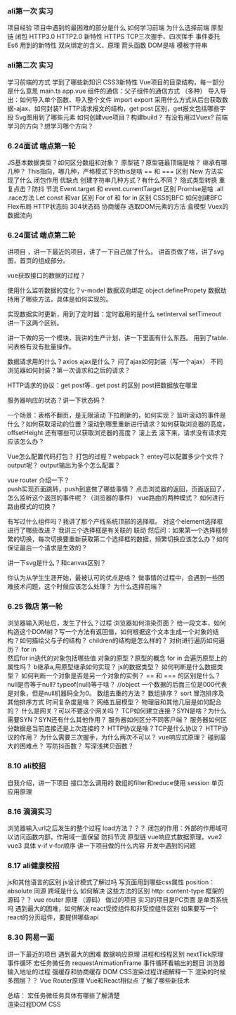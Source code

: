 ### ali第一次 实习
  项目经验
  项目中遇到的最困难的部分是什么
  如何学习前端
  为什么选择前端
  原型链
  闭包
  HTTP3.0 HTTP2.0 新特性
  HTTPS
  TCP三次握手、四次挥手
  事件委托
  Es6 用到的新特性
  双向绑定的含义、原理
  箭头函数
  DOM是啥
  模板字符串

### ali第二次 实习
  学习前端的方式
  学到了哪些新知识
  CSS3新特性
  Vue项目的目录结构，每一部分是什么意思 main.ts app.vue
  组件的通信：父子组件的通信方式 （多种）
  导入导出：如何导入单个函数、导入整个文件 import  export
  采用什么方式从后台获取数据-ajax、如何封装?
  HTTP请求报文的结构，get post 区别，get报文包括哪些字段
  Svg图用到了哪些元素
  如何创建vue项目？构建build？
  有没有用过Vuex?
  前端学习的方向？想学习哪个方向？

### 6.24面试 端点第一轮
  JS基本数据类型？如何区分数组和对象？
  原型链？原型链最顶端是啥？
  继承有哪几种？
  This指向，哪几种，严格模式下的this是啥
  == 和 === 区别 
  New 方法实现了什么
  闭包作用 优缺点
  创建字符串几种方式？有什么不同？
  隐式类型转换
  重复点击？防抖 节流
  Event.target 和 event.currentTarget 区别
  Promise是啥 .all .race方法
  Let  const 和var 区别
  For of 和 for in 区别
  CSS的BFC 如何创建BFC 
  Flex布局
  HTTP状态码
  304状态码
  协商缓存
  选取DOM元素的方法
  盒模型
  Vuex的数据流向 

### 6.24面试 端点第二轮

  讲项目 ，讲一下最近的项目，讲了一下自己做了什么。
  讲首页做了啥，讲了svg图，首页的组成部分。

  vue获取接口的数据的过程？

  使用什么监听数据的变化？v-model 数据双向绑定 object.definePropety 数据劫持用了哪些方法，具体是如何实现的。

  实现数据实时更新，用到了定时器：定时器用的是什么 setInterval setTimeout 讲一下这两个区别。 

  讲一下做的另一个模块，我讲的生产计划，讲一下里面有什么东西。
  用到了table. 问表格有没有批量操作。

  数据请求用的什么？axios 
  ajax是什么？ 问了ajax如何封装（写一个ajax）
  不同浏览器如何封装？第一次请求和之后的请求？

  HTTP请求的协议：get post等..  get post 的区别  post把数据放在哪里

  服务器响应的状态？讲一下状态码？

  一个场景：表格不翻页，是无限滚动 下拉刷新的，如何实现？
  监听滚动的事件是什么？如何获取滚动的位置？滚动到哪里重新进行请求？如何获取浏览器的高度，offsetHeight 还有哪些可以获取浏览器的高度？
  滚上去 滚下来，请求没有请求完 应该怎么办？

  Vue怎么配置代码打包？ 打包的过程？webpack？
  entey可以配置多少个文件？output呢？ output输出为多个怎么配置？

  vue router 介绍一下？  
  push实现页面跳转，push到底做了哪些事情？ 点击浏览器的返回，页面返回了，怎么监听这个返回的事件呢？（浏览器的事件）
  vue路由的两种模式？ 如何进行路由模式的切换？

  有写过什么组件吗？我讲了那个产线系统顶部的选择框。
  对这个element选择框进行了哪些改进？ 我讲三个选择框是有关联的 联动
  然后问：如果第一个选择框频繁的切换，每次切换要重新获取第二个选择框的数据，频繁切换应该怎么办？如何保证最后一个请求是生效的？

  讲一下svg是什么？和canvas区别？

  你认为从学生生涯开始，最被认可的优点是啥？
  做事情的过程中，会遇到一些困难技术问题，这个时候应该怎么处理？
  为什么选择前端？

### 6.25 微店 第一轮
  浏览器输入网址后，发生了什么？过程
  浏览器如何渲染页面？ 
  给一段文本，如何构造这个DOM树？写一个方法有返回值，如何根据这个文本生成一个对象的结构？如何描绘父与子的结构？
  children的结构是怎么样的？
  对树进行遍历如何遍历？ for  in  
  然后for in迭代的对象包括哪些值
  对象的原型？原型的概念 for in 会遍历原型上的属性吗？
  b继承a,用原型继承如何实现？
  js的数据类型？
  如何判断是什么数据类型？ 如何判断一个对象是否是另一个对象的实例？
  == 和 === 的区别是什么？ null是否等于null? typeof(null)等于啥？ //object
     一个数据的后面三位是000代表是对象，但是null机器码全为0。
  数组去重的方法？
  数组排序？ sort 冒泡排序及其他排序方式  时间复杂度是啥？ 
  网络五层模型？ 物理层和其他几层是如何配合的？
  什么是网关？可以不要这个网关吗？
  TCP如何建立连接？SYN是啥？为什么需要SYN？SYN还有什么其他作用？
  服务器如何区分不同客户端？ 服务器如何区分数据是当前连接还是上次连接的？
  HTTP协议是啥？TCP是什么协议？ HTTP协议的作用？
  为什么需要三次握手，为什么两次不可以？
  vue响应式原理？
  碰到最大的困难点？
  写防抖函数？ 写深浅拷贝函数？
### 8.10 ali校招
自我介绍，讲一下项目
接口怎么调用的
数组的filter和reduce使用
session
单页应用原理
### 8.16 滴滴实习
浏览器输入url之后发生的整个过程
load方法？？？
闭包的作用：外部的作用域可以访问函数内部，作用域一直保留
防抖节流 
原型链
vue响应式数据原理，vue2 vue3 具体
v-if v-for顺序
讲一下项目做的什么内容
开发中遇到的问题

### 8.17 ali健康校招
js和其他语言的区别
js设计模式了解过吗
写页面用到哪些css属性
position：absolute
同源 跨域是什么 如何解决 这些方法的区别
http: content-type
框架的源码？？
vue router 原理 （源码）
做过的项目 实习的项目是PC页面 是单页系统吗 
遇到最大的困难，如何解决
react受控组件和非受控组件区别
如果要写一个react的分页组件，要提供哪些api

### 8.30 网易一面
讲一下最近的项目
遇到最大的困难
数据响应原理
进程和线程区别
nextTick原理
事件循环 宏任务微任务  requestAnimationFrame
事件循环看输出的题目
浏览器输入地址的过程 
强缓存和协商缓存
DOM CSS渲染过程详细解释一下
渲染的时候多图层？？
Vue Router原理
Vue和React相似点
了解了哪些新技术

总结：
  宏任务微任务具体有哪些了解清楚  
  渲染过程DOM CSS 